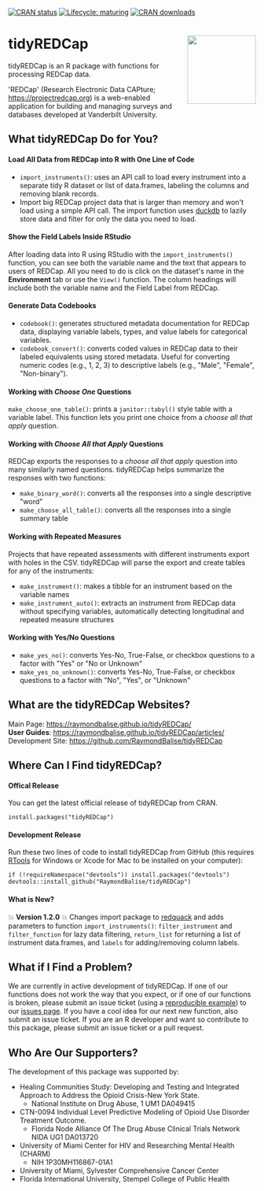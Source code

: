   <!-- badges: start -->
  [![CRAN status](https://www.r-pkg.org/badges/version/tidyREDCap)](https://CRAN.R-project.org/package=tidyREDCap)
  [![Lifecycle: maturing](https://lifecycle.r-lib.org/articles/figures/lifecycle-stable.svg)](https://lifecycle.r-lib.org/articles/stages.html#stable)
  [![CRAN downloads](https://cranlogs.r-pkg.org/badges/tidyREDCap)](https://www.r-pkg.org/pkg/tidyREDCap)
  <!-- badges: end -->

 <!-- [![Travis build status](https://travis-ci.org/RaymondBalise/tidyREDCap.svg?branch=master)](https://travis-ci.org/RaymondBalise/tidyREDCap) -->
 

# tidyREDCap <a href='https://raymondbalise.github.io/tidyREDCap/'><img src='man/figures/logo.png' align="right" width="139" /></a>

tidyREDCap is an R package with functions for processing REDCap data. 

'REDCap' (Research Electronic Data CAPture; <https://projectredcap.org>) is a web-enabled application for building and managing surveys and databases developed at Vanderbilt University.

## What tidyREDCap Do for You?

#### Load All Data from REDCap into R with One Line of Code

* `import_instruments()`: uses an API call to load every instrument into a separate tidy R dataset or list of data.frames, labeling the columns and removing blank records. 
*  Import big REDCap project data that is larger than memory and won't load using a simple API call. The import function uses [duckdb](https://duckdb.org) to lazily store data and filter for only the data you need to load.

#### Show the Field Labels Inside RStudio

After loading data into R using RStudio with the `import_instruments()` function, you can see both the variable name and the text that appears to users of REDCap.  All you need to do is click on the dataset's name in the **Environment** tab or use the `View()` function. The column headings will include both the variable name and the Field Label from REDCap.

#### Generate Data Codebooks

* `codebook()`: generates structured metadata documentation for REDCap data, displaying variable labels, types, and value labels for categorical variables.
* `codebook_convert()`: converts coded values in REDCap data to their labeled equivalents using stored metadata. Useful for converting numeric codes (e.g., 1, 2, 3) to descriptive labels (e.g., "Male", "Female", "Non-binary").

#### Working with *Choose One* Questions

`make_choose_one_table()`: prints a `janitor::tabyl()` style table with a variable label. This function lets you print one choice from a *choose all that apply* question. 

#### Working with *Choose All that Apply* Questions

REDCap exports the responses to a *choose all that apply* question into many similarly named questions.  tidyREDCap helps summarize the responses with two functions:

* `make_binary_word()`: converts all the responses into a single descriptive "word"
* `make_choose_all_table()`: converts all the responses into a single summary table

#### Working with Repeated Measures

Projects that have repeated assessments with different instruments export with holes in the CSV.  tidyREDCap will parse the export and create tables for any of the instruments:

* `make_instrument()`: makes a tibble for an instrument based on the variable names
* `make_instrument_auto()`: extracts an instrument from REDCap data without specifying variables, automatically detecting longitudinal and repeated measure structures

#### Working with Yes/No Questions

* `make_yes_no()`: converts Yes-No, True-False, or checkbox questions to a factor with "Yes" or "No or Unknown"
* `make_yes_no_unknown()`: converts Yes-No, True-False, or checkbox questions to a factor with "No", "Yes", or "Unknown"

## What are the tidyREDCap Websites?
Main Page: https://raymondbalise.github.io/tidyREDCap/   
**User Guides**: https://raymondbalise.github.io/tidyREDCap/articles/  
Development Site: https://github.com/RaymondBalise/tidyREDCap

## Where Can I Find tidyREDCap?

#### Offical Release
You can get the latest official release of tidyREDCap from CRAN.
```
install.packages("tidyREDCap")
```

#### Development Release
Run these two lines of code to install tidyREDCap from GitHub (this requires [RTools](https://cran.r-project.org/bin/windows/Rtools/) for Windows or Xcode for Mac to be installed on your computer):

```
if (!requireNamespace("devtools")) install.packages("devtools")
devtools::install_github("RaymondBalise/tidyREDCap")
```

#### What is New?

💥 **Version 1.2.0** 💥 Changes import package to [redquack](https://github.com/dylanpieper/redquack/tree/main/R) and adds parameters to function `import_instruments()`: `filter_instrument` and `filter_function` for lazy data filtering, `return_list` for returning a list of instrument data.frames, and `labels` for adding/removing column labels.

## What if I Find a Problem?
We are currently in active development of tidyREDCap. If one of our functions does not work the way that you expect, or if one of our functions is broken, please submit an issue ticket (using a [reproducible example](https://reprex.tidyverse.org/articles/reprex-dos-and-donts.html)) to our [issues page](https://github.com/RaymondBalise/tidyREDCap/issues). If you have a cool idea for our next new function, also submit an issue ticket. If you are an R developer and want so contribute to this package, please submit an issue ticket or a pull request.

## Who Are Our Supporters?
The development of this package was supported by:

* Healing Communities Study: Developing and Testing and Integrated Approach to Address the Opioid Crisis-New York State. 
    * National Institute on Drug Abuse, 1 UM1 DA049415
* CTN-0094 Individual Level Predictive Modeling of Opioid Use Disorder Treatment Outcome.  
    * Florida Node Alliance Of The Drug Abuse Clinical Trials Network  NIDA UG1 DA013720
* University of Miami Center for HIV and Researching Mental Health (CHARM)
    * NIH	1P30MH116867-01A1
* University of Miami, Sylvester Comprehensive Cancer Center
* Florida International University, Stempel College of Public Health
